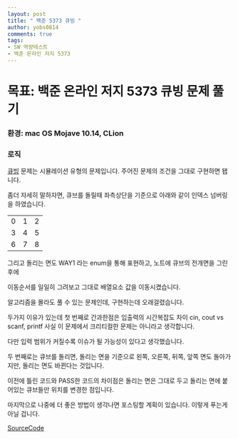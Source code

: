 ```yaml
---
layout: post
title: " 백준 5373 큐빙 "
author: yobs0814
comments: true
tags:
- SW 역량테스트
- 백준 온라인 저지 5373 
---
```


# 목표: 백준 온라인 저지 5373 큐빙 문제 풀기
### 환경: mac OS Mojave 10.14, CLion

### 로직
[큐빙](https://www.acmicpc.net/problem/5373) 문제는 시뮬레이션 유형의 문제입니다.
주어진 문제의 조건을 그대로 구현하면 됍니다. 

좀더 자세히 말하자면, 큐브를 돌릴때 좌측상단을 기준으로 아래와 같이 인덱스 넘버링을 하였습니다.

|   |   |   |
|:---|:---:|---:|
| 0 | 1 | 2 |
| 3 | 4 | 5 |
| 6 | 7 | 8 |

그리고 돌리는 면도 WAY1 라는 enum을 통해 표현하고, 노트에 큐브의 전개면을 그린 후에

이동순서를 일일히 그려보고 그대로 배열요소 값을 이동시켰습니다.

알고리즘을 몰라도 풀 수 있는 문제인데, 구현하는데 오래걸렸습니다. 

두가지 이유가 있는데 첫 번째로 간과한점은 입출력의 시간복잡도 차이 cin, cout vs scanf, printf 사실 이 문제에서 크리티컬한 문제는 아니라고 생각합니다.

다만 입력 범위가 커질수록 이슈가 될 가능성이 있다고 생각했습니다.

두 번째로는 큐브를 돌리면, 돌리는 면을 기준으로 왼쪽, 오른쪽, 뒤쪽, 앞쪽 면도 돌아가지만, 돌리는 면도 바뀐다는 것입니다.

이전에 틀린 코드와 PASS한 코드의 차이점은 돌리는 면은 그대로 두고 돌리는 면에 붙어있는 큐브들만 위치를 변경한 점입니다.

마지막으로 나중에 더 좋은 방법이 생각나면 포스팅할 계획이 있습니다. 이렇게 푸는게 아닐 겁니다. 

[SourceCode](https://github.com/yobs0814/problemSolving/blob/master/SWExpert/BOJ5373_3/main.cpp)